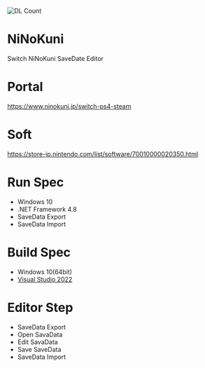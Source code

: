 ![DL Count](https://img.shields.io/github/downloads/turtle-insect/NiNoKuni/total.svg)

# NiNoKuni
Switch NiNoKuni SaveDate Editor

# Portal
https://www.ninokuni.jp/switch-ps4-steam

# Soft
https://store-jp.nintendo.com/list/software/70010000020350.html

# Run Spec
* Windows 10
* .NET Framework 4.8
* SaveData Export
* SaveData Import

# Build Spec
* Windows 10(64bit)
* [Visual Studio 2022](https://visualstudio.microsoft.com/ja/vs/)

# Editor Step
* SaveData Export
* Open SavaData
* Edit SavaData
* Save SaveData
* SaveData Import
